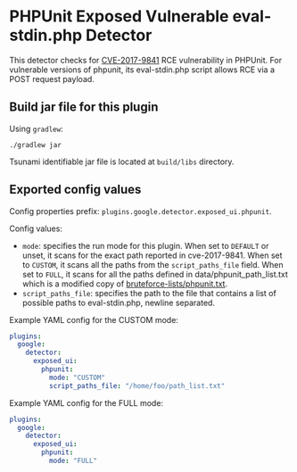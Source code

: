 # PHPUnit Exposed Vulnerable eval-stdin.php Detector

This detector checks for [CVE-2017-9841](https://cve.mitre.org/cgi-bin/cvename.cgi?name=CVE-2017-9841) RCE vulnerability in PHPUnit. For vulnerable versions of phpunit, its eval-stdin.php script allows RCE via a POST request payload.

## Build jar file for this plugin

Using `gradlew`:

```shell
./gradlew jar
```

Tsunami identifiable jar file is located at `build/libs` directory.

## Exported config values

Config properties prefix: `plugins.google.detector.exposed_ui.phpunit`.

Config values:

*   `mode`: specifies the run mode for this plugin. When set to `DEFAULT` or unset, it scans for the exact path reported in cve-2017-9841. When set to `CUSTOM`, it scans all the paths from the `script_paths_file` field. When set to `FULL`, it scans for all the paths defined in data/phpunit_path_list.txt which is a modified copy of [bruteforce-lists/phpunit.txt](https://github.com/random-robbie/bruteforce-lists/blob/master/phpunit.txt).
*   `script_paths_file`: specifies the path to the file that contains a list of possible paths to eval-stdin.php, newline separated.

Example YAML config for the CUSTOM mode:

```yaml
plugins:
  google:
    detector:
      exposed_ui:
        phpunit:
          mode: "CUSTOM"
          script_paths_file: "/home/foo/path_list.txt"
```
Example YAML config for the FULL mode:
```yaml
plugins:
  google:
    detector:
      exposed_ui:
        phpunit:
          mode: "FULL"
```
